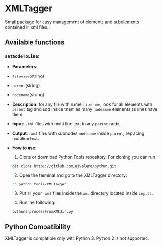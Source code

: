 # XMLTagger

Small package for easy management of elements and subelements contained in xml files.


## Available functions

### `setNodeToLine`:
- __Parameters__: 
 - `filename`(string) 
 - `parent`(string)
 - `nodename`(string)
- __Description__: for any file with name `filename`, look for all elements with `parent` tag and add inside them as many `nodename` elements as lines have them.
- __Input__: `.xml` files with multi line text in any `parent` node.
- __Output__: `.xml` files with subnodes `nodename` inside `parent`, replacing multiline text.
- __How to use__: 

    1. Clone or download Python Tools repository. For cloning you can run

    ```sh
    git clone https://github.com/ejvalero/python.git
    ```

    2. Open the terminal and go to the XMLTagger directory:

    ```sh
    cd python_tools/XMLTagger
    ```

    3. Put all your `.xml` files inside the `xml` directory located inside `inputs`.

    4. Run the following:

    ```sh
    python3 processFromXMLdir.py
    ```


## Python Compatibility

XMLTagger is compatible only with Python 3. Python 2 is not supported.